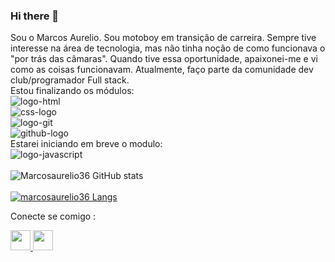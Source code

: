 ### Hi there 👋

Sou o Marcos Aurelio. Sou motoboy em transição de carreira. Sempre tive interesse na área de tecnologia, mas não tinha noção de como funcionava o "por trás das câmaras". Quando tive essa oportunidade, apaixonei-me e vi como as coisas funcionavam. Atualmente, faço parte da comunidade dev club/programador Full stack.<br> Estou finalizando os módulos:
<br>
<img src="https://img.shields.io/badge/HTML-239120?style=for-the-badge&logo=html5&logoColor=white" alt="logo-html" />
<br>
<img src="https://img.shields.io/badge/CSS3-1572B6?style=for-the-badge&logo=css3&logoColor=white" alt="css-logo" />
<br>
<img  src="https://img.shields.io/badge/GIT-E44C30?style=for-the-badge&logo=git&logoColor=white" alt="logo-git" />
<br>
<img  src="https://img.shields.io/badge/GitHub-100000?style=for-the-badge&logo=github&logoColor=white" alt="github-logo" />
<br> 
Estarei iniciando em breve o modulo:
<br>
<img src="https://img.shields.io/badge/JavaScript-F7DF1E?style=for-the-badge&logo=javascript&logoColor=black" alt="logo-javascript" />
<br>
<br>
![Marcosaurelio36 GitHub stats](https://github-readme-stats.vercel.app/api?username=marcosaurelio36&show_icons=true&theme=radical)
<br>
<br>
[![marcosaurelio36 Langs](https://github-readme-stats.vercel.app/api/top-langs/?username=marcosaurelio36)](https://github.com/anuraghazra/github-readme-stats)


Conecte se comigo :
<p>
  <a href="marcosaureliopda@gmail.com" >
   <img width="32px" src="https://encrypted-tbn0.gstatic.com/images?q=tbn:ANd9GcSd7t7XCamXK3IhzPwfjMsPRxz4Wt-gGUtKBBnBY0-6QQQp1Z8J2jNnlRU&usqp=CAU" /> 
  </a>
  
  <a href="https://www.instagram.com/mmarcosaurelio/">
    <img width="32px"src="https://encrypted-tbn0.gstatic.com/images?q=tbn:ANd9GcQw8B6FrIw3yCDRlbg8vSCwNepk55VOyY_Jd4_ogO1Qeu4bg_FYYAl5nHE&usqp=CAU" />
  <p>
    <br>
    <br>
